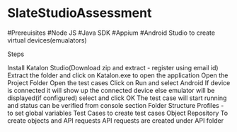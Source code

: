 # SlateStudioAssessment

#Prereuisites
#Node JS
#Java SDK
#Appium
#Android Studio to create virtual devices(emualators)

Steps

Install Katalon Studio(Download zip and extract - register using email id)
Extract the folder and click on Katalon.exe to open the application
Open the Project Folder
Open the test cases
Click on Run and select Android 
If device is connected it will show up the connected device else emulator will be displayed(if configured)
select and click OK
The test case will start running and status can be verified from console section
Folder Structure
Profiles - to set global variables
Test Cases to create test cases
Object Repository  To create objects and API requests
API requests are created under API folder



